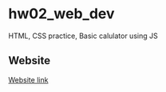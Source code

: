 # hw02_web_dev
HTML, CSS practice, Basic calulator using JS

## Website
[Website link](hw02.chuhandev.com)
